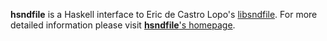 **hsndfile** is a Haskell interface to Eric de Castro Lopo's [libsndfile][]. For more detailed information please visit [**hsndfile**'s homepage][hsndfile].

[libsndfile]: http://www.mega-nerd.com/libsndfile/
[hsndfile]: http://haskell.org/haskellwiki/Hsndfile
